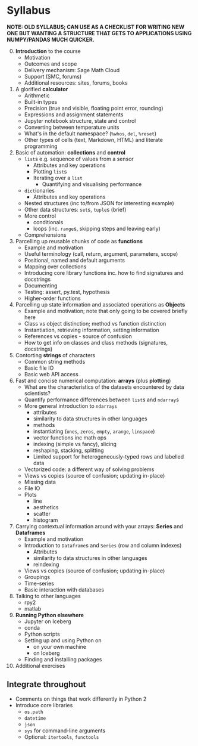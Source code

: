 # Syllabus

**NOTE: OLD SYLLABUS; CAN USE AS A CHECKLIST FOR WRITING NEW ONE BUT WANTING A STRUCTURE THAT GETS TO APPLICATIONS USING NUMPY/PANDAS MUCH QUICKER.**

0. **Introduction** to the course
    * Motivation
    * Outcomes and scope
    * Delivery mechanism: Sage Math Cloud
    * Support (SMC, forums)
    * Additional resources: sites, forums, books
1. A glorified **calculator**
    * Arithmetic
    * Built-in types
    * Precision (true and visible, floating point error, rounding)
    * Expressions and assignment statements
    * Jupyter notebook structure, state and control
    * Converting between temperature units
    * What's in the default namespace? (`%whos`, `del`, `%reset`)
    * Other types of cells (text, Markdown, HTML) and literate programming
2. Basic of automation: **collections** and **control**
    * `list`s e.g. sequence of values from a sensor
        * Attributes and key operations
        * Plotting `list`s
        * Iterating over a `list`
            * Quantifying and visualising performance
    * `dict`ionaries
        * Attributes and key operations
    * Nested structures (inc to/from JSON for interesting example)
    * Other data structures: `set`s, `tuple`s (brief)
    * More control
        * conditionals
        * loops (inc. `range`s, skipping steps and leaving early)
    * Comprehensions
3. Parcelling up reusable chunks of code as **functions**
    * Example and motivation
    * Useful terminology (call, return, argument, parameters, scope)
    * Positional, named and default arguments
    * Mapping over collections
    * Introducing core library functions inc. how to find signatures and docstrings
    * Documenting
    * Testing: assert, py.test, hypothesis
    * Higher-order functions
4. Parcelling up state information and associated operations as **Objects**
    * Example and motivation; note that only going to be covered briefly here
    * Class vs object distinction; method vs function distinction
    * Instantiation, retrieving information, setting information 
    * References vs copies - source of confusion
    * How to get info on classes and class methods (signatures, docstrings)
5. Contorting **strings** of characters
    * Common string methods
    * Basic file IO
    * Basic web API access
6. Fast and concise numerical computation: **arrays** (plus **plotting**)
    * What are the characteristics of the datasets encountered by data scientists?
    * Quantify performance differences between `list`s and `ndarray`s
    * More general introduction to `ndarrays`
        * attributes
        * similarity to data structures in other languages
        * methods
        * instantiating (`ones`, `zeros`, `empty`, `arange`, `linspace`)
        * vector functions inc math ops
        * indexing (simple vs fancy), slicing
        * reshaping, stacking, splitting
        * Limited support for heterogeneously-typed rows and labelled data
    * Vectorized code: a different way of solving problems
    * Views vs copies (source of confusion; updating in-place)
    * Missing data
    * File IO
    * Plots
        * line
        * aesthetics
        * scatter
        * histogram
7. Carrying contextual information around with your arrays: **Series** and **Dataframes**
    * Example and motivation
    * Introduction to `Dataframe`s and `Series` (row and column indexes)
        * Attributes
        * similarity to data structures in other languages
        * reindexing
    * Views vs copies (source of confusion; updating in-place)
    * Groupings
    * Time-series
    * Basic interaction with databases
8. Talking to other languages
    * rpy2
    * matlab
9. **Running Python elsewhere**
    * Jupyter on Iceberg
    * conda 
    * Python scripts
    * Setting up and using Python on 
        * on your own machine
        * on Iceberg
    * Finding and installing packages
10. Additional exercises


## Integrate throughout

* Comments on things that work differently in Python 2
* Introduce core libraries
    * `os.path`
    * `datetime`
    * `json`
    * `sys` for command-line arguments
    * Optional: `itertools`, `functools`
